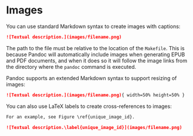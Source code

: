 # Images

You can use standard Markdown syntax to create images with captions:

```md
![Textual description.](images/filename.png)
```

The path to the file must be relative to the location of the `Makefile`. This is because Pandoc will automatically include images when generating EPUB and PDF documents, and when it does so it will follow the image links from the directory where the `pandoc` command is executed.

Pandoc supports an extended Markdown syntax to support resizing of images:

```md
![Textual description.](images/filename.png){ width=50% height=50% }
```

You can also use LaTeX labels to create cross-references to images:

```md
For an example, see Figure \ref{unique_image_id}.

![Textual description.\label{unique_image_id}](images/filename.png)
```
